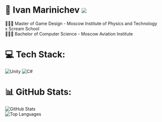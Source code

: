 # 🎲 Ivan Marinichev ![](https://komarev.com/ghpvc/?username=IvaMarin)

👨🏻‍🎓 Master of Game Design - Moscow Institute of Physics and Technology x Scream School
<br>👨🏻‍🎓 Bachelor of Computer Science - Moscow Aviation Institute

# 💻 Tech Stack:
![Unity](https://img.shields.io/badge/unity-%23000000.svg?style=for-the-badge&logo=unity&logoColor=white) ![C#](https://img.shields.io/badge/c%23-%23239120.svg?style=for-the-badge&logo=csharp&logoColor=white)

# 📊 GitHub Stats:
![GitHub Stats](https://github-readme-stats.vercel.app/api?username=IvaMarin&theme=transparent&hide_border=true&include_all_commits=false&count_private=false)<br/>
![Top Languages](https://github-readme-stats.vercel.app/api/top-langs/?username=IvaMarin&theme=transparent&hide_border=true&include_all_commits=false&count_private=false&layout=compact)
